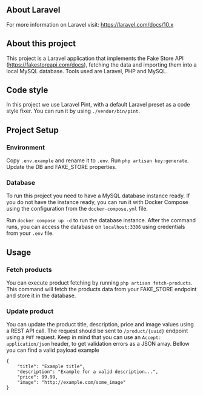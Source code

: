 ## About Laravel

For more information on Laravel visit: https://laravel.com/docs/10.x

## About this project

This project is a Laravel application that implements the Fake Store API (https://fakestoreapi.com/docs), fetching the data and importing them into a local MySQL database.
Tools used are Laravel, PHP and MySQL.

## Code style

In this project we use Laravel Pint, with a default Laravel preset as a code style fixer.
You can run it by using `./vendor/bin/pint`.

## Project Setup

### Environment

Copy `.env.example` and rename it to `.env`.
Run `php artisan key:generate`.
Update the DB and FAKE_STORE properties.

### Database

To run this project you need to have a MySQL database instance ready.
If you do not have the instance ready, you can run it with Docker Compose using the configuration from the `docker-compose.yml` file.

Run `docker compose up -d` to run the database instance.
After the command runs, you can access the database on `localhost:3306` using credentials from your `.env` file.

## Usage

### Fetch products

You can execute product fetching by running `php artisan fetch-products`.
This command will fetch the products data from your FAKE_STORE endpoint and store it in the database.

### Update product

You can update the product title, description, price and image values using a REST API call.
The request should be sent to `/product/{uuid}` endpoint using a `PUT` request.
Keep in mind that you can use an `Accept: application/json` header, to get validation errors as a JSON array.
Bellow you can find a valid payload example
```
{
    "title": "Example title",
    "description": "Example for a valid description...",
    "price": 99.99,
    "image": "http://example.com/some_image"
}
```
